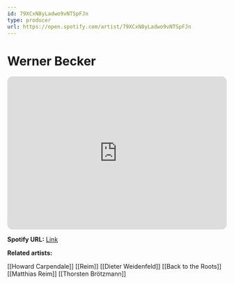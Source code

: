 ```yaml
---
id: 79XCxN8yLadwo9vNTSpFJn
type: producer
url: https://open.spotify.com/artist/79XCxN8yLadwo9vNTSpFJn
---
```

# Werner Becker

<iframe style="border-radius:12px" src="https://open.spotify.com/embed/artist/79XCxN8yLadwo9vNTSpFJn" width="100%" height="352" frameBorder="0" allowfullscreen="" allow="autoplay; clipboard-write; encrypted-media; fullscreen; picture-in-picture" loading="lazy"></iframe>

**Spotify URL:** [Link](https://open.spotify.com/artist/79XCxN8yLadwo9vNTSpFJn)

**Related artists:**

[[Howard Carpendale]]
[[Reim]]
[[Dieter Weidenfeld]]
[[Back to the Roots]]
[[Matthias Reim]]
[[Thorsten Brötzmann]]
